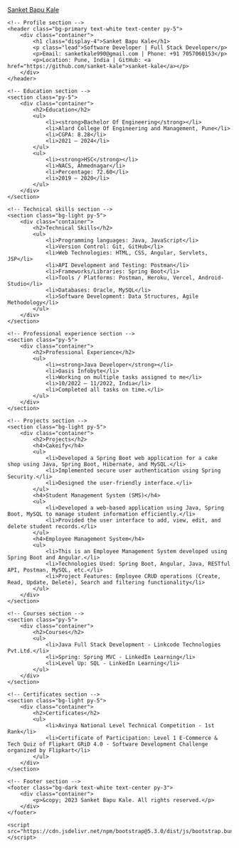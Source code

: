 <html lang="en">
<head>
    <meta charset="UTF-8">
    <meta name="viewport" content="width=device-width, initial-scale=1.0">
    <title>Sanket Bapu Kale - Resume</title>
    <link rel="stylesheet" href="https://cdn.jsdelivr.net/npm/bootstrap@5.3.0/dist/css/bootstrap.min.css">
    <link rel="stylesheet" href="styles.css">
</head>
<body>
    <!-- Navigation bar -->
    <nav class="navbar navbar-expand-lg navbar-dark bg-dark">
        <div class="container">
            <a class="navbar-brand" href="#">Sanket Bapu Kale</a>
        </div>
    </nav>

    <!-- Profile section -->
    <header class="bg-primary text-white text-center py-5">
        <div class="container">
            <h1 class="display-4">Sanket Bapu Kale</h1>
            <p class="lead">Software Developer | Full Stack Developer</p>
            <p>Email: sanketkale990@gmail.com | Phone: +91 7057060153</p>
            <p>Location: Pune, India | GitHub: <a href="https://github.com/sanket-kale">sanket-kale</a></p>
        </div>
    </header>

    <!-- Education section -->
    <section class="py-5">
        <div class="container">
            <h2>Education</h2>
            <ul>
                <li><strong>Bachelor Of Engineering</strong></li>
                <li>Alard College Of Engineering and Management, Pune</li>
                <li>CGPA: 8.28</li>
                <li>2021 – 2024</li>
            </ul>
            <ul>
                <li><strong>HSC</strong></li>
                <li>NACS, Ahmednagar</li>
                <li>Percentage: 72.60</li>
                <li>2019 – 2020</li>
            </ul>
        </div>
    </section>

    <!-- Technical skills section -->
    <section class="bg-light py-5">
        <div class="container">
            <h2>Technical Skills</h2>
            <ul>
                <li>Programming languages: Java, JavaScript</li>
                <li>Version Control: Git, GitHub</li>
                <li>Web Technologies: HTML, CSS, Angular, Servlets, JSP</li>
                <li>API Development and Testing: Postman</li>
                <li>Frameworks/Libraries: Spring Boot</li>
                <li>Tools / Platforms: Postman, Heroku, Vercel, Android-Studio</li>
                <li>Databases: Oracle, MySQL</li>
                <li>Software Development: Data Structures, Agile Methodology</li>
            </ul>
        </div>
    </section>

    <!-- Professional experience section -->
    <section class="py-5">
        <div class="container">
            <h2>Professional Experience</h2>
            <ul>
                <li><strong>Java Developer</strong></li>
                <li>Oasis Infobyte</li>
                <li>Working on multiple tasks assigned to me</li>
                <li>10/2022 – 11/2022, India</li>
                <li>Completed all tasks on time.</li>
            </ul>
        </div>
    </section>

    <!-- Projects section -->
    <section class="bg-light py-5">
        <div class="container">
            <h2>Projects</h2>
            <h4>Cakeify</h4>
            <ul>
                <li>Developed a Spring Boot web application for a cake shop using Java, Spring Boot, Hibernate, and MySQL.</li>
                <li>Implemented secure user authentication using Spring Security.</li>
                <li>Designed the user-friendly interface.</li>
            </ul>
            <h4>Student Management System (SMS)</h4>
            <ul>
                <li>Developed a web-based application using Java, Spring Boot, MySQL to manage student information efficiently.</li>
                <li>Provided the user interface to add, view, edit, and delete student records.</li>
            </ul>
            <h4>Employee Management System</h4>
            <ul>
                <li>This is an Employee Management System developed using Spring Boot and Angular.</li>
                <li>Technologies Used: Spring Boot, Angular, Java, RESTful API, Postman, MySQL, etc.</li>
                <li>Project Features: Employee CRUD operations (Create, Read, Update, Delete), Search and filtering functionality</li>
            </ul>
        </div>
    </section>

    <!-- Courses section -->
    <section class="py-5">
        <div class="container">
            <h2>Courses</h2>
            <ul>
                <li>Java Full Stack Development - Linkcode Technologies Pvt.Ltd.</li>
                <li>Spring: Spring MVC - LinkedIn Learning</li>
                <li>Level Up: SQL - LinkedIn Learning</li>
            </ul>
        </div>
    </section>

    <!-- Certificates section -->
    <section class="bg-light py-5">
        <div class="container">
            <h2>Certificates</h2>
            <ul>
                <li>Avinya National Level Technical Competition - 1st Rank</li>
                <li>Certificate of Participation: Level 1 E-Commerce & Tech Quiz of Flipkart GRiD 4.0 - Software Development Challenge organized by Flipkart</li>
            </ul>
        </div>
    </section>

    <!-- Footer section -->
    <footer class="bg-dark text-white text-center py-3">
        <div class="container">
            <p>&copy; 2023 Sanket Bapu Kale. All rights reserved.</p>
        </div>
    </footer>

    <script src="https://cdn.jsdelivr.net/npm/bootstrap@5.3.0/dist/js/bootstrap.bundle.min.js"></script>
</body>
</html>
